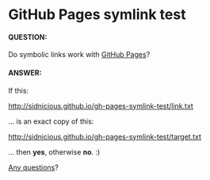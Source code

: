 # GitHub Pages symlink test

#### QUESTION:

Do symbolic links work with [GitHub Pages](http://pages.github.com/)?

#### ANSWER:

If this:

<http://sidnicious.github.io/gh-pages-symlink-test/link.txt>

... is an exact copy of this:

<http://sidnicious.github.io/gh-pages-symlink-test/target.txt>

... then **yes**, otherwise **no**. :)

[Any questions](https://github.com/Sidnicious/gh-pages-symlink-test/issues)?
